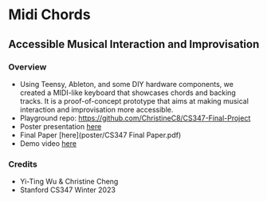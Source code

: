 # Midi Chords
## Accessible Musical Interaction and Improvisation

### Overview
- Using Teensy, Ableton, and some DIY hardware components, we created a MIDI-like keyboard that showcases chords and backing tracks. It is a proof-of-concept prototype that aims at making musical interaction and improvisation more accessible.
- Playground repo: https://github.com/ChristineC8/CS347-Final-Project
- Poster presentation [here](poster/midichord-poster.jpg)
- Final Paper [here](poster/CS347 Final Paper.pdf)
- Demo video [here](https://youtu.be/yFD0ACqhmqM)

### Credits
- Yi-Ting Wu & Christine Cheng
- Stanford CS347 Winter 2023
